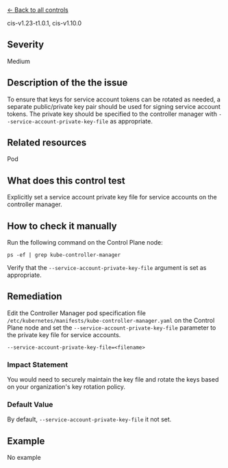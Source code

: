 [← Back to all controls](index.md)


cis-v1.23-t1.0.1, cis-v1.10.0

## Severity

Medium

## Description of the the issue

To ensure that keys for service account tokens can be rotated as needed, a separate public/private key pair should be used for signing service account tokens. The private key should be specified to the controller manager with `--service-account-private-key-file` as appropriate.

## Related resources

Pod

## What does this control test

Explicitly set a service account private key file for service accounts on the controller manager.

## How to check it manually

Run the following command on the Control Plane node:

```
ps -ef | grep kube-controller-manager

```

 Verify that the `--service-account-private-key-file` argument is set as appropriate.

## Remediation

Edit the Controller Manager pod specification file `/etc/kubernetes/manifests/kube-controller-manager.yaml` on the Control Plane node and set the `--service-account-private-key-file` parameter to the private key file for service accounts.

```
--service-account-private-key-file=<filename>

```

### Impact Statement

You would need to securely maintain the key file and rotate the keys based on your organization's key rotation policy.

### Default Value

By default, `--service-account-private-key-file` it not set.

## Example

No example
